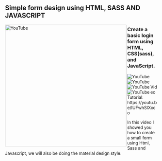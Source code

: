 ## Simple form design using HTML, SASS AND JAVASCRIPT

[<img align="left" alt="YouTube" width="400px" src="https://i.ibb.co/B2MkLPy/miniatura.png" />][youtube]


### Create a basic login form using HTML, CSS(sass), and JavaScript.

<img align="left" alt="YouTube" src="https://img.shields.io/github/stars/JoseCGDEV/Basic-Form-Design-HTML-SCSS-JS?style=social" />
<img align="left" alt="YouTube" src="https://img.shields.io/youtube/likes/IUFwhSIXxco?style=social" />
<img align="left" alt="YouTube" src="https://img.shields.io/youtube/channel/subscribers/UCPpoBoAnh5A9tEXwrBepsBA?style=social" />
<img align="left" alt="YouTube" src="https://img.shields.io/youtube/views/IUFwhSIXxco?style=social" />

</br>
</br>
Video Tutorial: https://youtu.be/IUFwhSIXxco



In this video I showed you how to create a small form using Html, Sass and Javascript, we will also be doing the material design style.


[youtube]: https://www.youtube.com/watch?v=IUFwhSIXxco



